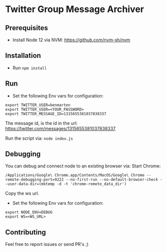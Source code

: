 # Twitter Group Message Archiver

## Prerequisites
- Install Node 12 via NVM: https://github.com/nvm-sh/nvm

## Installation
- Run `npm install`

## Run
- Set the following Env vars for configuration:
```
export TWITTER_USER=benmarten
export TWITTER_USER=<YOUR_PASSWORD>
export TWITTER_MESSAGE_ID=1315655381037838337
```
The message id, is the id in the url: https://twitter.com/messages/1315655381037838337

Run the script via: `node index.js`

## Debugging
You can debug and connect node to an existing browser via:
Start Chrome:
```
/Applications/Google\ Chrome.app/Contents/MacOS/Google\ Chrome --remote-debugging-port=9222 --no-first-run --no-default-browser-check --user-data-dir=(mktemp -d -t 'chrome-remote_data_dir')
```
Copy the ws url.

- Set the following Env vars for configuration:
```
export NODE_ENV=DEBUG
export WS=<WS_URL>
```

## Contributing
Feel free to report issues or send PR's ;)